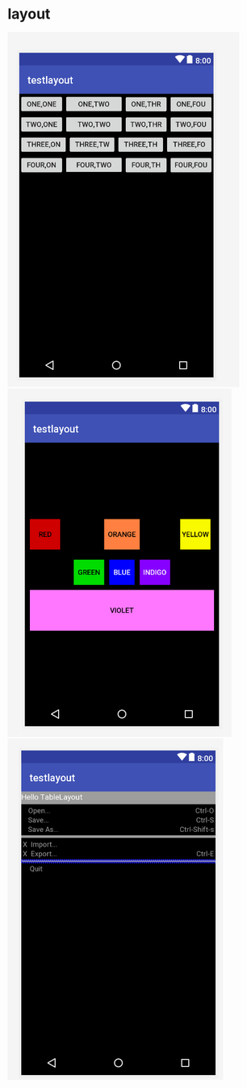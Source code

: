 # layout
![ddd](https://github.com/EvaMmw/layout/blob/master/screenphotos/1.png)
![ddd](https://github.com/EvaMmw/layout/blob/master/screenphotos/2.png)
![ddd](https://github.com/EvaMmw/layout/blob/master/screenphotos/3.png)
